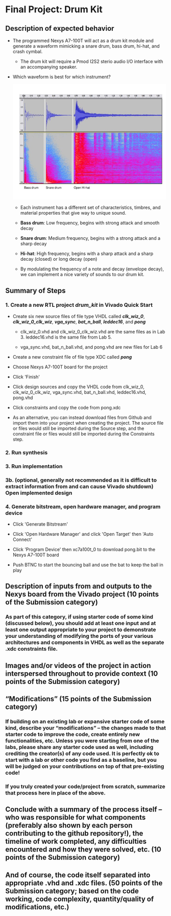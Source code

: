 # Final Project: Drum Kit

## Description of expected behavior

* The programmed Nexys A7-100T will act as a drum kit module and generate a waveform mimicking a snare drum, bass drum, hi-hat, and crash cymbal.

	* The drum kit will require a Pmod I2S2 sterio audio I/O interface with an accompanying speaker.

 * Which waveform is best for which instrument?

   ![drum_waveforms](drum_waveforms.jpg)


 	* Each instrument has a different set of characteristics, timbres, and material properties that give way to unique sound.
  	* **Bass drum**: Low frequency, begins with strong attack and smooth decay
   	* **Snare drum**: Medium frequency, begins with a strong attack and a sharp decay
   	* **Hi-hat**: High frequency, begins with a sharp attack and a sharp decay (closed) or long decay (open)
  
   	* By modulating the frequency of a note and decay (envelope decay), we can implement a nice variety of sounds to our drum kit.	  


## Summary of Steps
### 1. Create a new RTL project _drum_kit_ in Vivado Quick Start

* Create six new source files of file type VHDL called **_clk_wiz_0_**, **_clk_wiz_0_clk_wiz_**, **_vga_sync_**, **_bat_n_ball_**, **_leddec16_**, and **_pong_**

  * clk_wiz_0.vhd and clk_wiz_0_clk_wiz.vhd are the same files as in Lab 3. leddec16.vhd is the same file from Lab 5.
  
  * vga_sync.vhd, bat_n_ball.vhd, and pong.vhd are new files for Lab 6

* Create a new constraint file of file type XDC called **_pong_**

* Choose Nexys A7-100T board for the project

* Click 'Finish'

* Click design sources and copy the VHDL code from clk_wiz_0, clk_wiz_0_clk_wiz, vga_sync.vhd, bat_n_ball.vhd, leddec16.vhd, pong.vhd

* Click constraints and copy the code from pong.xdc

* As an alternative, you can instead download files from Github and import them into your project when creating the project. The source file or files would still be imported during the Source step, and the constraint file or files would still be imported during the Constraints step.

### 2. Run synthesis

### 3. Run implementation

### 3b. (optional, generally not recommended as it is difficult to extract information from and can cause Vivado shutdown) Open implemented design

### 4. Generate bitstream, open hardware manager, and program device

* Click 'Generate Bitstream'

* Click 'Open Hardware Manager' and click 'Open Target' then 'Auto Connect'

* Click 'Program Device' then xc7a100t_0 to download pong.bit to the Nexys A7-100T board

* Push BTNC to start the bouncing ball and use the bat to keep the ball in play

## Description of inputs from and outputs to the Nexys board from the Vivado project (10 points of the Submission category)
### As part of this category, if using starter code of some kind (discussed below), you should add at least one input and at least one output appropriate to your project to demonstrate your understanding of modifying the ports of your various architectures and components in VHDL as well as the separate .xdc constraints file.

## Images and/or videos of the project in action interspersed throughout to provide context (10 points of the Submission category)

## “Modifications” (15 points of the Submission category)
### If building on an existing lab or expansive starter code of some kind, describe your “modifications” – the changes made to that starter code to improve the code, create entirely new functionalities, etc. Unless you were starting from one of the labs, please share any starter code used as well, including crediting the creator(s) of any code used. It is perfectly ok to start with a lab or other code you find as a baseline, but you will be judged on your contributions on top of that pre-existing code!
### If you truly created your code/project from scratch, summarize that process here in place of the above.

## Conclude with a summary of the process itself – who was responsible for what components (preferably also shown by each person contributing to the github repository!), the timeline of work completed, any difficulties encountered and how they were solved, etc. (10 points of the Submission category)

## And of course, the code itself separated into appropriate .vhd and .xdc files. (50 points of the Submission category; based on the code working, code complexity, quantity/quality of modifications, etc.)
